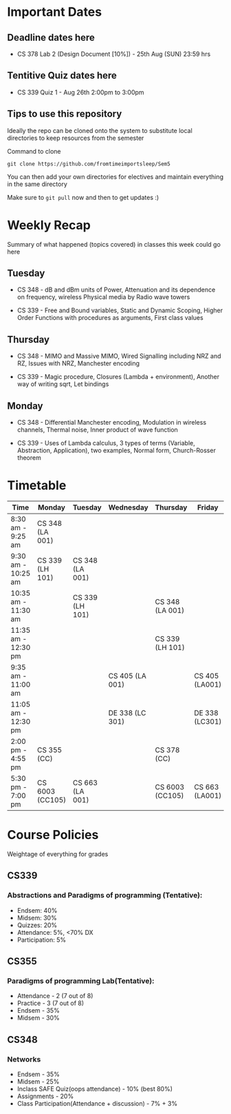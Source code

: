 # Important Dates

## Deadline dates here

- CS 378 Lab 2 (Design Document [10%]) - 25th Aug (SUN) 23:59 hrs

## Tentitive Quiz dates here

- CS 339 Quiz 1 - Aug 26th 2:00pm to 3:00pm

## Tips to use this repository

Ideally the repo can be cloned onto the system to substitute local directories to keep resources from the semester

Command to clone 

`` git clone https://github.com/fromtimeimportsleep/Sem5 ``

You can then add your own directories for electives and maintain everything in the same directory

Make sure to ``git pull`` now and then to get updates :)

# Weekly Recap

Summary of what happened (topics covered) in classes this week could go here

## Tuesday

- CS 348 - dB and dBm units of Power, Attenuation and its dependence on frequency, wireless Physical media by Radio wave towers

- CS 339 - Free and Bound variables, Static and Dynamic Scoping, Higher Order Functions with procedures as arguments, First class values

## Thursday

- CS 348 - MIMO and Massive MIMO, Wired Signalling including NRZ and RZ, Issues with NRZ, Manchester encoding

- CS 339 - Magic procedure, Closures (Lambda + environment), Another way of writing sqrt, Let bindings

## Monday

- CS 348 - Differential Manchester encoding, Modulation in wireless channels, Thermal noise, Inner product of wave function

- CS 339 - Uses of Lambda calculus, 3 types of terms (Variable, Abstraction, Application), two examples, Normal form, Church-Rosser theorem


# Timetable

| Time                | Monday          | Tuesday         | Wednesday       | Thursday        | Friday         |
|---------------------|-----------------|-----------------|-----------------|-----------------|----------------|
| 8:30 am - 9:25 am   | CS 348 (LA 001) |                 |                 |                 |                |
| 9:30 am - 10:25 am  | CS 339 (LH 101) | CS 348 (LA 001) |                 |                 |                |
| 10:35 am - 11:30 am |                 | CS 339 (LH 101) |                 | CS 348 (LA 001) |                |
| 11:35 am - 12:30 pm |                 |                 |                 | CS 339 (LH 101) |                |
| 9:35 am - 11:00 am  |                 |                 | CS 405 (LA 001) |                 | CS 405 (LA001) |
| 11:05 am - 12:30 pm |                 |                 | DE 338 (LC 301) |                 | DE 338 (LC301) |
| 2:00 pm - 4:55 pm   | CS 355 (CC)     |                 |                 | CS 378 (CC)     |                |
| 5:30 pm - 7:00 pm   | CS 6003 (CC105) | CS 663 (LA 001) |                 | CS 6003 (CC105) | CS 663 (LA001) |

# Course Policies

Weightage of everything for grades

## CS339 
### Abstractions and Paradigms of programming (Tentative):

- Endsem: 40%
- Midsem: 30%
- Quizzes: 20%
- Attendance: 5%, <70% DX
- Participation: 5%

## CS355

### Paradigms of programming Lab(Tentative):

- Attendance - 2 (7 out of 8)
- Practice - 3 (7  out of 8)
- Endsem - 35%
- Midsem - 30%

## CS348

### Networks

- Endsem - 35%
- Midsem - 25%
- Inclass SAFE Quiz(oops attendance) - 10% (best 80%)
- Assignments - 20%
- Class Participation(Attendance + discussion) - 7% + 3%

